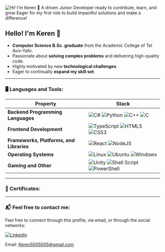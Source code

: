 
![Hi! I'm Keren 👋 A driven Junior Developer ready to contribute, learn, and grow  Eager for my first role to build impactful solutions and make a difference!](https://github.com/user-attachments/assets/4b36a624-26d9-4594-b56f-d687509af85c)

## Hello! I'm Keren 👋

- **Computer Science B.Sc. graduate** from the Academic College of Tel Aviv-Yafo.
- Passionate about **solving complex problems** and delivering high-quality code.
- Highly motivated by new **technological challenges**.
- Eager to continually **expand my skill set**.
---

### 🖥️ Languages and Tools:

| Property                     | Stack                                                                                                                                                    |
| ---------------------------- | -------------------------------------------------------------------------------------------------------------------------------------------------------- |
| **Backend Programming Languages**        | ![C#](https://img.shields.io/badge/c%23-%23239120.svg?style=for-the-badge&logo=c-sharp&logoColor=white) ![Python](https://img.shields.io/badge/Python-3776AB?logo=Python&logoColor=white&style=for-the-badge) ![C++](https://img.shields.io/badge/c++-%2300599C.svg?style=for-the-badge&logo=c%2B%2B&logoColor=white) ![C](https://img.shields.io/badge/C-A8B9CC?logo=C&logoColor=white&style=for-the-badge) |
| **Frontend Development**         | ![TypeScript](https://img.shields.io/badge/typescript-%23007ACC.svg?style=for-the-badge&logo=typescript&logoColor=white) ![HTML5](https://img.shields.io/badge/html5-%23E34F26.svg?style=for-the-badge&logo=html5&logoColor=white) ![CSS3](https://img.shields.io/badge/css3-%231572B6.svg?style=for-the-badge&logo=css3&logoColor=white) |
| **Frameworks, Platforms, and Libraries**        | ![React](https://img.shields.io/badge/react-%2320232a.svg?style=for-the-badge&logo=react&logoColor=%2361DAFB) ![NodeJS](https://img.shields.io/badge/node.js-6DA55F?style=for-the-badge&logo=node.js&logoColor=white) |
| **Operating Systems** | ![Linux](https://img.shields.io/badge/Linux-FCC624?style=for-the-badge&logo=linux&logoColor=black) ![Ubuntu](https://img.shields.io/badge/Ubuntu-E95420?style=for-the-badge&logo=ubuntu&logoColor=white) ![Windows](https://img.shields.io/badge/Windows-0078D6?style=for-the-badge&logo=windows&logoColor=white) |
| **Gaming and Other**          | ![Unity](https://img.shields.io/badge/unity-%23000000.svg?style=for-the-badge&logo=unity&logoColor=white) ![Shell Script](https://img.shields.io/badge/shell_script-%23121011.svg?style=for-the-badge&logo=gnu-bash&logoColor=white) ![PowerShell](https://img.shields.io/badge/PowerShell-%235391FE.svg?style=for-the-badge&logo=powershell&logoColor=white) |


---

### 💯 Certificates: 

<p align="center">
    <!-- Add certificates images here -->
</p>

---

### 📬 Feel free to contact me:

<p>
Feel free to connect through this profile, via email, or through the social networks:
</p>

<p>
  <a href="https://www.linkedin.com/in/keren-cohen-aa6987215/"><img alt="Linkedin" src="https://img.shields.io/badge/linkedin-0077B5?logo=linkedin&logoColor=white&style=for-the-badge" /></a>
</p>

Email: [Keren5005005@gmail.com](mailto:Keren5005005@gmail.com)
